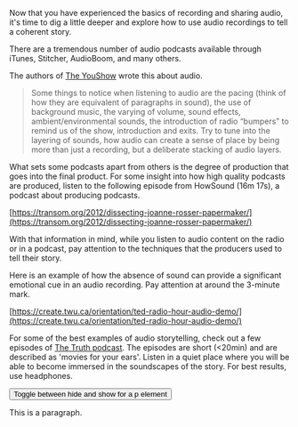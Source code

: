Now that you have experienced the basics of recording and sharing audio, it's time to dig a little deeper and explore how to use audio recordings to tell a coherent story.

There are a tremendous number of audio podcasts available through iTunes, Stitcher, AudioBoom, and many others.

The authors of [The YouShow](http://youshow.trubox.ca/about/schedule/unit-4-part-1/) wrote this about audio.

> Some things to notice when listening to audio are the pacing \(think of how they are equivalent of paragraphs in sound\), the use of background music, the varying of volume, sound effects, ambient/environmental sounds, the introduction of radio “bumpers” to remind us of the show, introduction and exits. Try to tune into the layering of sounds, how audio can create a sense of place by being more than just a recording, but a deliberate stacking of audio layers.

What sets some podcasts apart from others is the degree of production that goes into the final product. For some insight into how high quality podcasts are produced, listen to the following episode from HowSound \(16m 17s\), a podcast about producing podcasts.

[https://transom.org/2012/dissecting-joanne-rosser-papermaker/](https://transom.org/2012/dissecting-joanne-rosser-papermaker/)

With that information in mind, while you listen to audio content on the radio or in a podcast, pay attention to the techniques that the producers used to tell their story.

Here is an example of how the absence of sound can provide a significant emotional cue in an audio recording. Pay attention at around the 3-minute mark.

[https://create.twu.ca/orientation/ted-radio-hour-audio-demo/](https://create.twu.ca/orientation/ted-radio-hour-audio-demo/)

For some of the best examples of audio storytelling, check out a few episodes of [The Truth podcast](http://www.thetruthpodcast.com/). The episodes are short \(&lt;20min\) and are described as 'movies for your ears'. Listen in a quiet place where you will be able to become immersed in the soundscapes of the story. For best results, use headphones.

<html>
<head>
<script src="https://ajax.googleapis.com/ajax/libs/jquery/3.2.1/jquery.min.js"></script>
<script>
$(document).ready(function(){
    $("button").click(function(){
        $("p").toggle(1000);
    });
});
</script>
</head>
<body>

<button>Toggle between hide and show for a p element</button>

<p>This is a paragraph.</p>

</body>
</html>